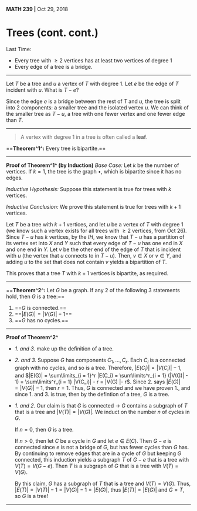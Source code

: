 __MATH 239 |__ Oct 29, 2018

# Trees (cont. cont.)

Last Time:

- Every tree with $\geq 2$ vertices has at least two vertices of degree 1
- Every edge of a tree is a bridge.

---

Let $T$ be a tree and $u$ a vertex of $T$ with degree 1.
Let $e$ be the edge of $T$ incident with $u$.
What is $T - e$?

Since the edge $e$ is a bridge between the rest of $T$ and $u$, the tree is split into 2 components: a smaller tree and the isolated vertex $u$. We can think of the smaller tree as $T - u$, a tree with one fewer vertex and one fewer edge than $T$.

---

> A vertex with degree 1 in a tree is often called a __leaf__.

==__Theorem^1^:__ Every tree is bipartite.==

---

__Proof of Theorem^1^ (by Induction)__
_Base Case:_ Let $k$ be the number of vertices. If $k = 1$, the tree is the graph $\bullet$, which is bipartite since it has no edges.

_Inductive Hypothesis:_ Suppose this statement is true for trees with $k$ vertices.

_Inductive Conclusion:_ We prove this statement is true for trees with $k + 1$ vertices.

Let $T$ be a tree with $k + 1$ vertices, and let $u$ be a vertex of $T$ with degree 1 (we know such a vertex exists for all trees with $\geq 2$ vertices, from Oct 26). 
Since $T - u$ has $k$ vertices, by the $IH$, we know that $T - u$ has a partition of its vertex set into $X$ and $Y$ such that every edge of $T - u$ has one end in $X$ and one end in $Y$. 
Let $v$ be the other end of the edge of $T$ that is incident with $u$ (the vertex that $u$ connects to in $T - u$). Then, $v \in X$ or $v \in Y$, and adding $u$ to the set that does not contain $v$ yields a bipartition of $T$. 

This proves that a tree $T$ with $k + 1$ vertices is bipartite, as required.

---

==__Theorem^2^:__ Let $G$ be a graph. If any 2 of the following 3 statements hold, then $G$ is a tree:==

1. ==$G$ is connected.==
2. ==$|E(G)| = |V(G)| - 1$==
3. ==$G$ has no cycles.==

---

__Proof of Theorem^2^__

- _1. and 3._ make up the definition of a tree.

- _2. and 3._
  Suppose $G$ has components $C_1, ..., C_r$. Each $C_i$ is a connected graph with no cycles, and so is a tree. Therefore, $|E(C_i)| = |V(C_i)| - 1$, and $|E(G)| = \sum\limits_{i = 1}^r |E(C_i) = \sum\limits^r_{i = 1} (|V(G)| - 1) = \sum\limits^r_{i = 1} |V(C_i)| - r = |V(G) |- r$. Since $2.$ says $|E(G)| = |V(G)| - 1$, then $r = 1$. Thus, $G$ is connected and we have proven $1.$, and since $1.$ and $3.$ is true, then by the defintion of a tree, $G$ is a tree.

- _1. and 2._
  Our claim is that $G$ is connected $\rightarrow$ $G$ contains a subgraph of $T$ that is a tree and $|V(T)| = |V(G)|$.
  We induct on the number $n$ of cycles in $G$. 

  If $n = 0$, then $G$ is a tree. 

  If $n > 0$, then let $C$ be a cycle in $G$ and let $e \in E(C)$. Then $G - e$ is connected since $e$ is not a bridge of $G$, but has fewer cycles than $G$ has. By continuing to remove edges that are in a cycle of $G$ but keeping $G$ connected, this induction yields a subgraph $T$ of $G - e$ that is a tree with $V(T) = V(G - e)$. Then $T$ is a subgraph of $G$ that is a tree with $V(T) = V(G)$.

  By this claim, $G$ has a subgraph of $T$ that is a tree and $V(T) = V(G)$.
  Thus, $|E(T)| = |V(T)| - 1 = |V(G)| - 1 = |E(G)|$, thus $|E(T)|= |E(G)|$ and $G = T$, so $G$ is a tree!

---


